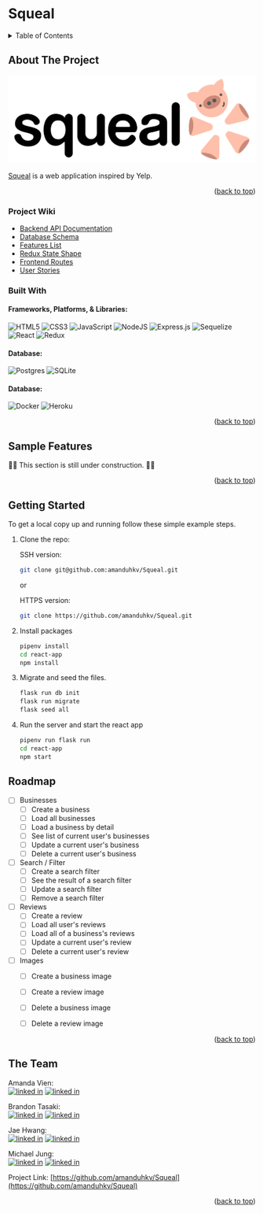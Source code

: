 # Squeal
<!-- TABLE OF CONTENTS -->
<details>
  <summary>Table of Contents</summary>
  <ol>
    <li>
      <a href="#about-the-project">About The Project</a>
      <ul>
        <li><a href="#project-wiki">Project Wiki</a></li>
        <li><a href="#built-with">Built With</a></li>
      </ul>
    </li>
    <li>
      <a href="#sample-features">Sample Features</a>
    </li>
    <li>
      <a href="#getting-started">Getting Started</a>
    </li>
    <li><a href="#roadmap">Roadmap</a></li>
    <li><a href="#the-team">The Team</a></li>
  </ol>
</details>

<!-- ABOUT THE PROJECT -->
## About The Project
![squeal-logo]

[squeal-logo]: ./assets/squeal-in-logo.png

[Squeal](https://squeal-yelp.herokuapp.com/) is a web application inspired by Yelp.

<p align="right">(<a href="#readme-top">back to top</a>)</p>

### Project Wiki
* [Backend API Documentation](https://github.com/amanduhkv/Squeal/wiki/Backend-API-Documentation)
* [Database Schema](https://github.com/amanduhkv/Squeal/wiki/Database-Schema)
* [Features List](https://github.com/amanduhkv/Squeal/wiki/Features-List)
* [Redux State Shape](https://github.com/amanduhkv/Squeal/wiki/Redux-Store-Shape)
* [Frontend Routes](https://github.com/amanduhkv/Squeal/wiki/User-facing-(Frontend)-Routes)
* [User Stories](https://github.com/amanduhkv/Squeal/wiki/User-Stories)


### Built With
#### Frameworks, Platforms, & Libraries:
![HTML5](https://img.shields.io/badge/html5-%23E34F26.svg?style=for-the-badge&logo=html5&logoColor=white)
![CSS3](https://img.shields.io/badge/css3-%231572B6.svg?style=for-the-badge&logo=css3&logoColor=white)
![JavaScript](https://img.shields.io/badge/javascript-%23323330.svg?style=for-the-badge&logo=javascript&logoColor=%23F7DF1E)
![NodeJS](https://img.shields.io/badge/node.js-6DA55F?style=for-the-badge&logo=node.js&logoColor=white)
![Express.js](https://img.shields.io/badge/express.js-%23404d59.svg?style=for-the-badge&logo=express&logoColor=%2361DAFB)
![Sequelize](https://img.shields.io/badge/Sequelize-52B0E7?style=for-the-badge&logo=Sequelize&logoColor=white)
![React](https://img.shields.io/badge/react-%2320232a.svg?style=for-the-badge&logo=react&logoColor=%2361DAFB)
![Redux](https://img.shields.io/badge/redux-%23593d88.svg?style=for-the-badge&logo=redux&logoColor=white)

#### Database:
![Postgres](https://img.shields.io/badge/postgres-%23316192.svg?style=for-the-badge&logo=postgresql&logoColor=white)
![SQLite](https://img.shields.io/badge/sqlite-%2307405e.svg?style=for-the-badge&logo=sqlite&logoColor=white)

#### Database:
![Docker](https://img.shields.io/badge/docker-%230db7ed.svg?style=for-the-badge&logo=docker&logoColor=white)
![Heroku](https://img.shields.io/badge/heroku-%23430098.svg?style=for-the-badge&logo=heroku&logoColor=white)

<p align="right">(<a href="#readme-top">back to top</a>)</p>

<!-- SAMPLE FEATURES -->
## Sample Features

🚧🚧 This section is still under construction. 🚧🚧


<p align="right">(<a href="#readme-top">back to top</a>)</p>

<!-- GETTING STARTED -->
## Getting Started

To get a local copy up and running follow these simple example steps.

1. Clone the repo:

    SSH version:
    ```sh
    git clone git@github.com:amanduhkv/Squeal.git
    ```
    or

    HTTPS version:
    ```sh
    git clone https://github.com/amanduhkv/Squeal.git
    ```

2. Install packages
    ```sh
    pipenv install
    cd react-app
    npm install
    ```
3. Migrate and seed the files.
    ```sh
    flask run db init
    flask run migrate
    flask seed all
    ```
4. Run the server and start the react app
    ```sh
    pipenv run flask run
    cd react-app
    npm start
    ```

<!-- ROADMAP -->
## Roadmap

- [ ] Businesses
    - [ ] Create a business
    - [ ] Load all businesses
    - [ ] Load a business by detail
    - [ ] See list of current user's businesses
    - [ ] Update a current user's business
    - [ ] Delete a current user's business
- [ ] Search / Filter
    - [ ] Create a search filter
    - [ ] See the result of a search filter
    - [ ] Update a search filter
    - [ ] Remove a search filter
- [ ] Reviews
    - [ ] Create a review
    - [ ] Load all user's reviews
    - [ ] Load all of a business's reviews
    - [ ] Update a current user's review
    - [ ] Delete a current user's review
- [ ] Images
    - [ ] Create a business image
    - [ ] Create a review image
    - [ ] Delete a business image
    - [ ] Delete a review image


<p align="right">(<a href="#readme-top">back to top</a>)</p>


<!-- CONTACT -->
## The Team

Amanda Vien:
<br>
[![linked in][linkedin-icon]][linkedin-url-amanda]
[![linked in][github-icon]][github-url-amanda]
<br>

Brandon Tasaki:
<br>
[![linked in][linkedin-icon]][linkedin-url-brandon]
[![linked in][github-icon]][github-url-brandon]
<br>

Jae Hwang:
<br>
[![linked in][linkedin-icon]][linkedin-url-jae]
[![linked in][github-icon]][github-url-jae]
<br>

Michael Jung:
<br>
[![linked in][linkedin-icon]][linkedin-url-michael]
[![linked in][github-icon]][github-url-michael]
<br>


Project Link: [https://github.com/amanduhkv/Squeal](https://github.com/amanduhkv/Squeal)

<p align="right">(<a href="#readme-top">back to top</a>)</p>



<!-- MARKDOWN LINKS & IMAGES -->
[linkedin-icon]: https://skillicons.dev/icons?i=linkedin
[github-icon]: https://skillicons.dev/icons?i=github
[linkedin-url-amanda]: https://www.linkedin.com/in/amandakvien/
[linkedin-url-brandon]: https://www.linkedin.com/in/brandon-tasaki/
[linkedin-url-jae]: https://www.linkedin.com/in/jae-hwang-71654490/
[linkedin-url-michael]: https://linkedin.com/in/michael-h-jung/
[github-url-amanda]: https://github.com/amanduhkv
[github-url-brandon]: https://github.com/MacFlyOSX
[github-url-jae]: https://github.com/jaeyoungh1
[github-url-michael]: https://github.com/michaelhjung
[React.js]: https://img.shields.io/badge/React-20232A?style=for-the-badge&logo=react&logoColor=61DAFB
[React-url]: https://reactjs.org/
